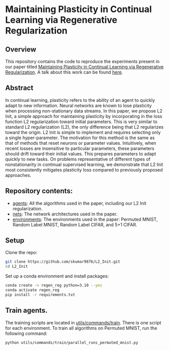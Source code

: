 # Maintaining Plasticity in Continual Learning via Regenerative Regularization

## Overview
This repository contains the code to reproduce the experiments present in our paper titled [Maintaining Plasticity in Continual Learning via Regenerative Regularization](https://arxiv.org/pdf/2308.11958). A talk about this work can be found [here](https://www.youtube.com/watch?v=aovFA2Or0Ok).

## Abstract
In continual learning, plasticity refers to the ability of an agent to quickly adapt to new information. Neural networks are known to lose plasticity when processing non-stationary data streams. In this paper, we propose L2 Init, a simple approach for maintaining plasticity by incorporating in the loss function L2 regularization toward initial parameters. This is very similar to standard L2 regularization (L2), the only difference being that L2 regularizes toward the origin. L2 Init is simple to implement and requires selecting only a single hyper-parameter. The motivation for this method is the same as that of methods that reset neurons or parameter values. Intuitively, when recent losses are insensitive to particular parameters, these parameters should drift toward their initial values. This prepares parameters to adapt quickly to new tasks. On problems representative of different types of nonstationarity in continual supervised learning, we demonstrate that L2 Init most consistently mitigates plasticity loss compared to previously proposed approaches.

## Repository contents:
- [agents](https://github.com/skumar9876/L2_Init/tree/main/agents): All the algorithms used in the paper, including our L2 Init regularization.
- [nets](https://github.com/skumar9876/L2_Init/tree/main/nets): The network architectures used in the paper.
- [environments](https://github.com/skumar9876/L2_Init/tree/main/environments): The environments used in the paper: Permuted MNIST, Random Label MNIST, Random Label CIFAR, and 5+1 CIFAR.

## Setup
Clone the repo:
``` sh
git clone https://github.com/skumar9876/L2_Init.git
cd L2_Init
```

Set up a conda environment and install packages:
``` sh
conda create -n regen_reg python=3.10 --yes
conda activate regen_reg
pip install -r requirements.txt
```

## Train agents.
The training scripts are located in [utils/commands/train](https://github.com/skumar9876/L2_Init/tree/main/utils/commands/train). There is one script for each environment. To train all algorithms on Permuted MNIST, run the following command:
``` sh
python utils/commands/train/parallel_runs_permuted_mnist.py
```